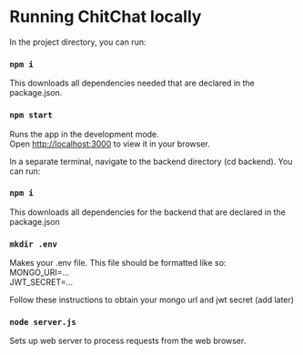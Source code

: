 # Running ChitChat locally

In the project directory, you can run:

### `npm i`

This downloads all dependencies needed that are declared in the package.json.

### `npm start`

Runs the app in the development mode.\
Open [http://localhost:3000](http://localhost:3000) to view it in your browser.

In a separate terminal, navigate to the backend directory (cd backend). You can run:

### `npm i`

This downloads all dependencies for the backend that are declared in the package.json

### `mkdir .env`

Makes your .env file. This file should be formatted like so: \
MONGO_URI=... \
JWT_SECRET=...

Follow these instructions to obtain your mongo url and jwt secret (add later)

### `node server.js`

Sets up web server to process requests from the web browser.
